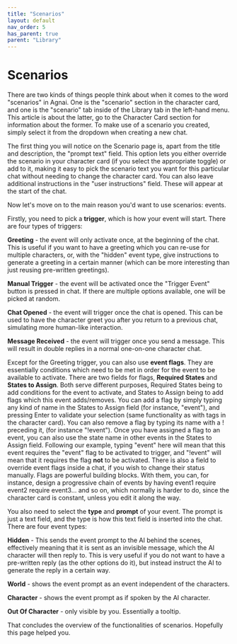```yaml
---
title: "Scenarios"
layout: default
nav_order: 5
has_parent: true
parent: "Library"
---
```

# Scenarios

There are two kinds of things people think about when it comes to the word "scenarios" in Agnai. One is the "scenario" section in the character card, and one is the "scenario" tab inside of the Library tab in the left-hand menu. This article is about the latter, go to the Character Card section for information about the former. To make use of a scenario you created, simply select it from the dropdown when creating a new chat.

The first thing you will notice on the Scenario page is, apart from the title and description, the "prompt text" field. This option lets you either override the scenario in your character card (if you select the appropriate toggle) or add to it, making it easy to pick the scenario text you want for this particular chat without needing to change the character card.
You can also leave additional instructions in the "user instructions" field. These will appear at the start of the chat.

Now let's move on to the main reason you'd want to use scenarios: events.

Firstly, you need to pick a **trigger**, which is how your event will start. There are four types of triggers:

**Greeting** - the event will only activate once, at the beginning of the chat. This is useful if you want to have a greeting which you can re-use for multiple characters, or, with the "hidden" event type, give instructions to generate a greeting in a certain manner (which can be more interesting than just reusing pre-written greetings).

**Manual Trigger** - the event will be activated once the "Trigger Event" button is pressed in chat. If there are multiple options available, one will be picked at random.

**Chat Opened** - the event will trigger once the chat is opened. This can be used to have the character greet you after you return to a previous chat, simulating more human-like interaction.

**Message Received** - the event will trigger once you send a message. This will result in double replies in a normal one-on-one character chat.

Except for the Greeting trigger, you can also use **event flags**. They are essentially conditions which need to be met in order for the event to be available to activate.
There are two fields for flags, **Required States** and **States to Assign**. Both serve different purposes, Required States being to add conditions for the event to activate, and States to Assign being to add flags which this event adds/removes.
You can add a flag by simply typing any kind of name in the States to Assign field (for instance, "event"), and pressing Enter to validate your selection (same functionality as with tags in the character card). You can also remove a flag by typing its name with a ! preceding it, (for instance "!event"). Once you have assigned a flag to an event, you can also use the state name in other events in the States to Assign field. Following our example, typing "event" here will mean that this event requires the "event" flag to be activated to trigger, and "!event" will mean that it requires the flag **not** to be activated. There is also a field to override event flags inside a chat, if you wish to change their status manually.
Flags are powerful building blocks. With them, you can, for instance, design a progressive chain of events by having event1 require event2 require event3... and so on, which normally is harder to do, since the character card is constant, unless you edit it along the way.

You also need to select the **type** and **prompt** of your event. The prompt is just a text field, and the type is how this text field is inserted into the chat. There are four event types:

**Hidden** - This sends the event prompt to the AI behind the scenes, effectively meaning that it is sent as an invisible message, which the AI character will then reply to. This is very useful if you do not want to have a pre-written reply (as the other options do it), but instead instruct the AI to generate the reply in a certain way.

**World** - shows the event prompt as an event independent of the characters.

**Character** - shows the event prompt as if spoken by the AI character.

**Out Of Character** - only visible by you. Essentially a tooltip.

That concludes the overview of the functionalities of scenarios. Hopefully this page helped you.

